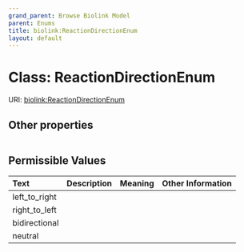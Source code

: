 ```yaml
---
grand_parent: Browse Biolink Model
parent: Enums
title: biolink:ReactionDirectionEnum
layout: default
---
```


# Class: ReactionDirectionEnum




URI: [biolink:ReactionDirectionEnum](https://w3id.org/biolink/vocab/ReactionDirectionEnum)


## Other properties

|  |  |  |
| --- | --- | --- |

## Permissible Values

| Text | Description | Meaning | Other Information |
| :--- | :---: | :---: | ---: |
| left_to_right |  |  |  |
| right_to_left |  |  |  |
| bidirectional |  |  |  |
| neutral |  |  |  |

